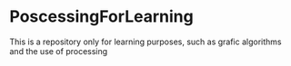 # PoscessingForLearning
This is a repository only for learning purposes, such as grafic algorithms and the use of processing
